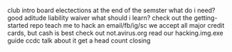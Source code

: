 club intro
	board
	electections at the end of the semster
what do i need?
	good aditude
	liability waiver
what should i learn?
	check out the getting-started repo
teach me to hack an email/fb/ig/sc
	we accept all major credit cards, but cash is best
	check out not.avirus.org
	read our hacking.img.exe guide
ccdc
	talk about it
	get a head count
closing
